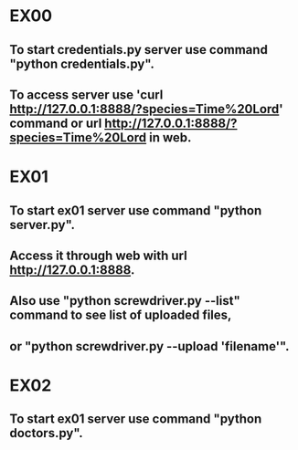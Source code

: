 # EX00
## To start credentials.py server use command "python credentials.py".
## To access server use 'curl http://127.0.0.1:8888/?species=Time%20Lord' command or url http://127.0.0.1:8888/?species=Time%20Lord in web.

# EX01
## To start ex01 server use command "python server.py".
## Access it through web with url http://127.0.0.1:8888.
## Also use "python screwdriver.py --list" command to see list of uploaded files,
## or "python screwdriver.py --upload 'filename'".

# EX02
## To start ex01 server use command "python doctors.py".
